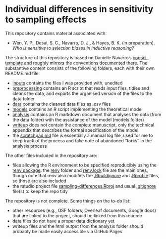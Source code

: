 
<!-- README.md is generated from README.Rmd. Please edit that file -->

# Individual differences in sensitivity to sampling effects

<!-- badges: start -->

<!-- badges: end -->

This repository contains material associated with:

  - Wen, Y. P., Desai, S. C., Navarro, D. J., & Hayes, B. K. (in
    preparation). *Who is sensitive to selection biases in inductive
    reasoning?*

The structure of this repository is based on Danielle Navarro’s
[cogsci-template](https://github.com/djnavarro/cogsci-template) and
roughly mirrors the conventions documented there. The substantive
content consists of the following folders, each with their own README.md
file:

  - [inputs](./inputs) contains the files I was provided with, unedited
  - [preprocessing](./preprocessing) contains an R script that reads
    input files, tidies and cleans the data, and exports the organised
    version of the files to the data folder
  - [data](./data) contains the cleaned data files as .csv files
  - [models](./models) contains an R script implementing the theoretical
    model
  - [analysis](./analysis) contains an R markdown document that analyses
    the data (from the data folder) with the assistance of the model
    (models folder)
  - [writeup](./writeup) does not contain the complete manuscript, only
    the technical appendix that describes the formal specification of
    the model
  - the [scratchpad.md](./scratchpad.md) file is essentially a manual
    log file, used for me to keep track of the process and take note of
    abandoned “forks” in the analysis process

The other files included in the repository are:

  - files allowing the R environment to be specified reproducibly using
    the  
    [renv package](https://rstudio.github.io/renv/): the [renv](./renv)
    folder and [renv.lock](./renv.lock) file are the main ones, though
    note that renv also modifies the [.Rbuildignore](./.Rbuildignore)
    and [.Rprofile](./.Rprofile) files, so those are also included
  - the rstudio project file
    [sampling-differences.Rproj](./sampling-differences.Rproj) and usual
    [.gitignore](./gitignore) file(s) to keep the repo tidy

The repository is not complete. Some things on the to-do list:

  - other resources (e.g., OSF folders, Overleaf documents, Google docs)
    that are linked to the project, should be linked from this readme
  - data files do not have a proper data dictionary yet
  - writeup files and the html output from the analysis folder should
    probably be made easily accessible via GitHub Pages
